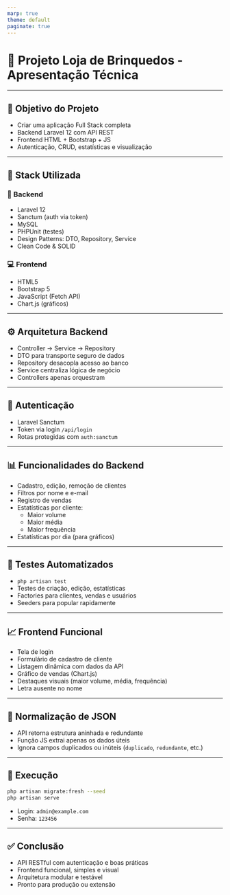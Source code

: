 ```yaml
---
marp: true
theme: default
paginate: true
---
```


# 🧭 Projeto Loja de Brinquedos - Apresentação Técnica

---

## 🎯 Objetivo do Projeto

- Criar uma aplicação Full Stack completa
- Backend Laravel 12 com API REST
- Frontend HTML + Bootstrap + JS
- Autenticação, CRUD, estatísticas e visualização

---

## 🧱 Stack Utilizada

### 🔧 Backend
- Laravel 12
- Sanctum (auth via token)
- MySQL
- PHPUnit (testes)
- Design Patterns: DTO, Repository, Service
- Clean Code & SOLID

### 💻 Frontend
- HTML5
- Bootstrap 5
- JavaScript (Fetch API)
- Chart.js (gráficos)

---

## ⚙️ Arquitetura Backend

- Controller → Service → Repository
- DTO para transporte seguro de dados
- Repository desacopla acesso ao banco
- Service centraliza lógica de negócio
- Controllers apenas orquestram

---

## 🔐 Autenticação

- Laravel Sanctum
- Token via login `/api/login`
- Rotas protegidas com `auth:sanctum`

---

## 📊 Funcionalidades do Backend

- Cadastro, edição, remoção de clientes
- Filtros por nome e e-mail
- Registro de vendas
- Estatísticas por cliente:
  - Maior volume
  - Maior média
  - Maior frequência
- Estatísticas por dia (para gráficos)

---

## 🧪 Testes Automatizados

- `php artisan test`
- Testes de criação, edição, estatísticas
- Factories para clientes, vendas e usuários
- Seeders para popular rapidamente

---

## 📈 Frontend Funcional

- Tela de login
- Formulário de cadastro de cliente
- Listagem dinâmica com dados da API
- Gráfico de vendas (Chart.js)
- Destaques visuais (maior volume, média, frequência)
- Letra ausente no nome

---

## 🧹 Normalização de JSON

- API retorna estrutura aninhada e redundante
- Função JS extrai apenas os dados úteis
- Ignora campos duplicados ou inúteis (`duplicado`, `redundante`, etc.)

---

## 🚀 Execução

```bash
php artisan migrate:fresh --seed
php artisan serve
```
- Login: `admin@example.com`
- Senha: `123456`

---

## ✅ Conclusão

- API RESTful com autenticação e boas práticas
- Frontend funcional, simples e visual
- Arquitetura modular e testável
- Pronto para produção ou extensão
